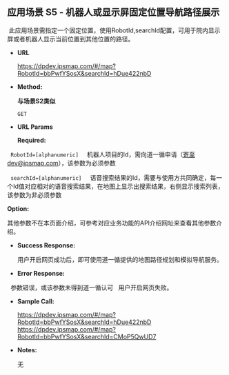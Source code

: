 **应用场景 S5 - 机器人或显示屏固定位置导航路径展示**
----
  此应用场景需指定一个固定位置，使用RobotId,searchId配置，可用于院内显示屏或者机器人显示当前位置到其他位置的路径。

* **URL**



  https://dpdev.ipsmap.com/#/map?RobotId=bbPwfYSosX&searchId=hDue422nbD

* **Method:**

  **与场景S2类似**

  `GET`
  
*  **URL Params**


   **Required:**
 


   `RobotId=[alphanumeric]`      机器人项目的Id，需向道一循申请（寄至dev@ipsmap.com），该参数为必须参数
   
   
   `searchId=[alphanumeric]`     语音搜索结果的Id，需要与使用方共同确定，每一个Id值对应相对的语音搜索结果，在地图上显示出搜索结果，右侧显示搜索列表，该参数为非必须参数

 
   **Option:**
 
   其他参数不在本页面介绍，可参考对应业务功能的API介绍网址来查看其他参数介绍。
   
* **Success Response:**
 
   用户开启网页成功后，即可使用道一循提供的地图路径规划和模拟导航服务。

 
* **Error Response:**

   参数错误，或该参数未得到道一循认可
   用户开启网页失败。


* **Sample Call:**

  https://dpdev.ipsmap.com/#/map?RobotId=bbPwfYSosX&searchId=hDue422nbD
 https://dpdev.ipsmap.com/#/map?RobotId=bbPwfYSosX&searchId=CMoP5QwUD7


* **Notes:**

   无
